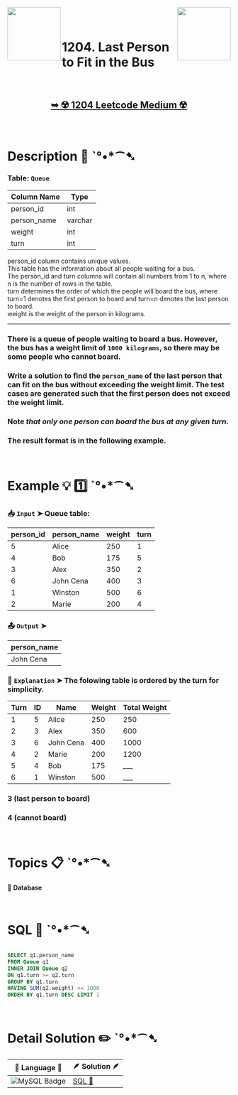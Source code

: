 
[<img align="left" src ="https://github.com/user-attachments/assets/c5e05cce-05ba-4f7d-8cea-67dc1112ab98" width = "120px" />](https://github.com/Prakhar-002/LEETCODE/tree/main/%F0%9F%93%9A%20Study%20%F0%9F%8E%A7%20Plan%20%F0%9F%91%A8%F0%9F%8F%BB%E2%80%8D%F0%9F%92%BB/%F0%9F%93%A6%20SQL%2050%20-%20%F0%9F%8C%BD%20Crack%20SQL%20Interview/%F0%9F%94%AC%20Examine%20Thoroughly%20%F0%9F%A7%AC/05%20Advanced%20Select%20and%20Joins/Day%20%E2%9E%BA%2034%20%F0%9F%8C%BD1164.%20Product%20Price%20at%20a%20Given%20Date)
[<img align="right" src ="https://github.com/user-attachments/assets/6614aa7c-a424-4349-b963-2111d9e9aa0d" width = "120px" />](https://github.com/Prakhar-002/LEETCODE/tree/main/%F0%9F%93%9A%20Study%20%F0%9F%8E%A7%20Plan%20%F0%9F%91%A8%F0%9F%8F%BB%E2%80%8D%F0%9F%92%BB/%F0%9F%93%A6%20SQL%2050%20-%20%F0%9F%8C%BD%20Crack%20SQL%20Interview/%F0%9F%94%AC%20Examine%20Thoroughly%20%F0%9F%A7%AC/05%20Advanced%20Select%20and%20Joins/Day%20%E2%9E%BA%2036%20%F0%9F%8C%BD1907.%20Count%20Salary%20Categories)

</br>
</br>

# 1204. Last Person to Fit in the Bus

</br>

<h2 align="center"> 

<a href="https://leetcode.com/problems/last-person-to-fit-in-the-bus/?envType=study-plan-v2&envId=top-sql-50"><strong>➥ ☢️ 1204 Leetcode Medium ☢️ </strong></a>
</h2>

</br>

# Description 📜 ˋ°•*⁀➷

### Table: `Queue`

| Column Name | Type    |
|-------------|---------|
| person_id   | int     |
| person_name | varchar |
| weight      | int     |
| turn        | int     |

person_id column contains unique values.</br>
This table has the information about all people waiting for a bus.</br>
The person_id and turn columns will contain all numbers from 1 to n, where n is the number of rows in the table.</br>
turn determines the order of which the people will board the bus, where turn=1 denotes the first person to board and turn=n denotes the last person to board.</br>
weight is the weight of the person in kilograms.

---

### There is a queue of people waiting to board a bus. However, the bus has a weight limit of `1000 kilograms`, so there may be some people who cannot board.

### Write a solution to find the `person_name` of the last person that can fit on the bus without exceeding the weight limit. The test cases are generated such that the first person does not exceed the weight limit.

### Note *that only one person can board the bus at any given turn*.

### The result format is in the following example.

</br>

# Example 💡 1️⃣ ˋ°•*⁀➷

  ### 📥 `Input`  ➤ Queue table:

| person_id | person_name | weight | turn |
| --------- | ----------- | ------ | ---- |
| 5         | Alice       | 250    | 1    |
| 4         | Bob         | 175    | 5    |
| 3         | Alex        | 350    | 2    |
| 6         | John Cena   | 400    | 3    |
| 1         | Winston     | 500    | 6    |
| 2         | Marie       | 200    | 4    |

  ### 📤 `Output`  ➤

| person_name |
| ----------- |
| John Cena   |

  ### 🔦 `Explanation`  ➤  The folowing table is ordered by the turn for simplicity.


| Turn | ID | Name      | Weight | Total Weight |
|------|----|-----------|--------|--------------|
| 1    | 5  | Alice     | 250    | 250          |
| 2    | 3  | Alex      | 350    | 600          |
| 3    | 6  | John Cena | 400    | 1000         | 
| 4    | 2  | Marie     | 200    | 1200         |
| 5    | 4  | Bob       | 175    | ___          |
| 6    | 1  | Winston   | 500    | ___          |

### 3 (last person to board)

### 4  (cannot board)

</br>

# Topics 📋 ˋ°•*⁀➷

🔸 **Database**  </br>

</br>

# SQL 🕍 ˋ°•*⁀➷

```sql

SELECT q1.person_name 
FROM Queue q1
INNER JOIN Queue q2
ON q1.turn >= q2.turn 
GROUP BY q1.turn
HAVING SUM(q2.weight) <= 1000
ORDER BY q1.turn DESC LIMIT 1

```

</br>

# Detail Solution ✏️ ˋ°•*⁀➷

| 📒 Language 📒  | 🪶 Solution 🪶 |
| ------------- | ------------- |
|  ![MySQL Badge](https://img.shields.io/badge/MySQL-4479A1?logo=mysql&logoColor=fff&style=for-the-badge)  | [SQL 🕍](https://github.com/Prakhar-002/LEETCODE/blob/main/%F0%9F%93%9A%20Study%20%F0%9F%8E%A7%20Plan%20%F0%9F%91%A8%F0%9F%8F%BB%E2%80%8D%F0%9F%92%BB/%F0%9F%93%A6%20SQL%2050%20-%20%F0%9F%8C%BD%20Crack%20SQL%20Interview/%F0%9F%94%AC%20Examine%20Thoroughly%20%F0%9F%A7%AC/05%20Advanced%20Select%20and%20Joins/Day%20%E2%9E%BA%2035%20%F0%9F%8C%BD1204.%20Last%20Person%20to%20Fit%20in%20the%20Bus/%F0%9F%95%8D%20SQL%20-%201204.%20Last%20Person%20to%20Fit%20in%20the%20Bus.sql) |